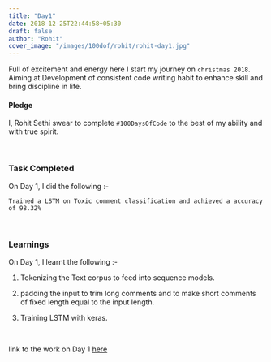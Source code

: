 ```yaml
---
title: "Day1"
date: 2018-12-25T22:44:58+05:30
draft: false
author: "Rohit"
cover_image: "/images/100dof/rohit/rohit-day1.jpg"
---
```

Full of excitement and energy here I start my journey on `christmas 2018`. Aiming at Development of consistent code writing habit to enhance skill and bring discipline in life.
<!--more-->
#### Pledge
I, Rohit Sethi swear to complete `#100DaysOfCode` to the best of my ability and with true spirit.

<br>

### Task Completed
On Day 1, I did the following :-

```
Trained a LSTM on Toxic comment classification and achieved a accuracy of 98.32% 
```
<br>

### Learnings
On Day 1, I learnt the following :-

1. Tokenizing the Text corpus to feed into sequence models.

2. padding the input to trim long comments and to make short comments of fixed length equal to the input length.

3. Training LSTM with keras.

<br>

link to the work on Day 1 [here](https://github.com/rohit3463/-100DaysOfCode/blob/master/Day1/tackle_toxic.py) 